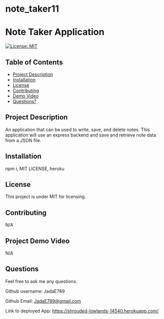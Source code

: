 # note_taker11

# Note Taker Application

  [![License: MIT](https://img.shields.io/badge/License-MIT-yellow.svg)](https://opensource.org/licenses/MIT)

  ## Table of Contents

  * [Project Description](#project-description)
  * [Installation](#installation)
  * [License](#license)
  * [Contributing](#contributing)
  * [Demo Video](#Project-Demo-Video)
  * [Questions?](#questions)
  
  ## Project Description
  
  An application that can be used to write, save, and delete notes. This application will use an express backend and save and retrieve note data from a JSON file.
  
  ## Installation
  
  npm i, MIT LICENSE, heroku
  
  ## License
  
  This project is under MIT for licensing.
  
  ## Contributing
  
  N/A
  
  ## Project Demo Video
  
  N/A
  
  ## Questions
  
  Feel free to ask me any questions.
  
  Github username: JadaE789
  
  Github Email: <JadaE789@gmail.com>
 
 Link to deployed App: https://shrouded-lowlands-14540.herokuapp.com/